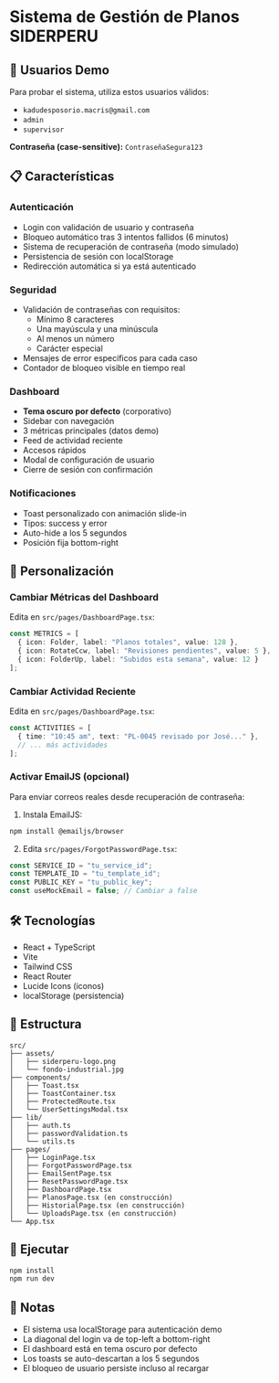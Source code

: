 # Sistema de Gestión de Planos SIDERPERU

## 🔐 Usuarios Demo

Para probar el sistema, utiliza estos usuarios válidos:
- `kadudesposorio.macris@gmail.com`
- `admin`
- `supervisor`

**Contraseña (case-sensitive):** `ContraseñaSegura123`

## 📋 Características

### Autenticación
- Login con validación de usuario y contraseña
- Bloqueo automático tras 3 intentos fallidos (6 minutos)
- Sistema de recuperación de contraseña (modo simulado)
- Persistencia de sesión con localStorage
- Redirección automática si ya está autenticado

### Seguridad
- Validación de contraseñas con requisitos:
  - Mínimo 8 caracteres
  - Una mayúscula y una minúscula
  - Al menos un número
  - Carácter especial
- Mensajes de error específicos para cada caso
- Contador de bloqueo visible en tiempo real

### Dashboard
- **Tema oscuro por defecto** (corporativo)
- Sidebar con navegación
- 3 métricas principales (datos demo)
- Feed de actividad reciente
- Accesos rápidos
- Modal de configuración de usuario
- Cierre de sesión con confirmación

### Notificaciones
- Toast personalizado con animación slide-in
- Tipos: success y error
- Auto-hide a los 5 segundos
- Posición fija bottom-right

## 🎨 Personalización

### Cambiar Métricas del Dashboard
Edita en `src/pages/DashboardPage.tsx`:
```typescript
const METRICS = [
  { icon: Folder, label: "Planos totales", value: 128 },
  { icon: RotateCcw, label: "Revisiones pendientes", value: 5 },
  { icon: FolderUp, label: "Subidos esta semana", value: 12 }
];
```

### Cambiar Actividad Reciente
Edita en `src/pages/DashboardPage.tsx`:
```typescript
const ACTIVITIES = [
  { time: "10:45 am", text: "PL-0045 revisado por José..." },
  // ... más actividades
];
```

### Activar EmailJS (opcional)
Para enviar correos reales desde recuperación de contraseña:

1. Instala EmailJS:
```bash
npm install @emailjs/browser
```

2. Edita `src/pages/ForgotPasswordPage.tsx`:
```typescript
const SERVICE_ID = "tu_service_id";
const TEMPLATE_ID = "tu_template_id";
const PUBLIC_KEY = "tu_public_key";
const useMockEmail = false; // Cambiar a false
```

## 🛠️ Tecnologías

- React + TypeScript
- Vite
- Tailwind CSS
- React Router
- Lucide Icons (iconos)
- localStorage (persistencia)

## 📁 Estructura

```
src/
├── assets/
│   ├── siderperu-logo.png
│   └── fondo-industrial.jpg
├── components/
│   ├── Toast.tsx
│   ├── ToastContainer.tsx
│   ├── ProtectedRoute.tsx
│   └── UserSettingsModal.tsx
├── lib/
│   ├── auth.ts
│   ├── passwordValidation.ts
│   └── utils.ts
├── pages/
│   ├── LoginPage.tsx
│   ├── ForgotPasswordPage.tsx
│   ├── EmailSentPage.tsx
│   ├── ResetPasswordPage.tsx
│   ├── DashboardPage.tsx
│   ├── PlanosPage.tsx (en construcción)
│   ├── HistorialPage.tsx (en construcción)
│   └── UploadsPage.tsx (en construcción)
└── App.tsx
```

## 🚀 Ejecutar

```bash
npm install
npm run dev
```

## 📝 Notas

- El sistema usa localStorage para autenticación demo
- La diagonal del login va de top-left a bottom-right
- El dashboard está en tema oscuro por defecto
- Los toasts se auto-descartan a los 5 segundos
- El bloqueo de usuario persiste incluso al recargar
